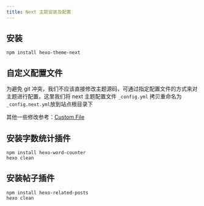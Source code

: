 ```yaml
---
title: Next 主题安装及配置
---
```


## 安装

```shell
npm install hexo-theme-next
```

## 自定义配置文件

为避免 git 冲突，我们不应该直接修改主题源码，可通过指定配置文件的方式来对主题进行配置，这里我们将 next 主题配置文件 `_config.yml` 拷贝重命名为 `_config.next.yml`放到站点根目录下

其他一些修改参考：[Custom File](https://theme-next.js.org/docs/advanced-settings/custom-files.html)

## 安装字数统计插件

```shell
npm install hexo-word-counter
hexo clean
```

## 安装帖子插件

```shell
npm install hexo-related-posts
hexo clean
```
